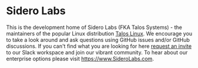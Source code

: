 # Sidero Labs

This is the development home of Sidero Labs (FKA Talos Systems) - the maintainers of the popular Linux distribution [Talos Linux](https://www.talos.dev).
We encourage you to take a look around and ask questions using GitHub issues and/or GitHub discussions.
If you can't find what you are looking for here [request an invite](https://slack.dev.talos-systems.io) to our Slack workspace and join our vibrant community.
To hear about our enterprise options please visit https://www.SideroLabs.com.

